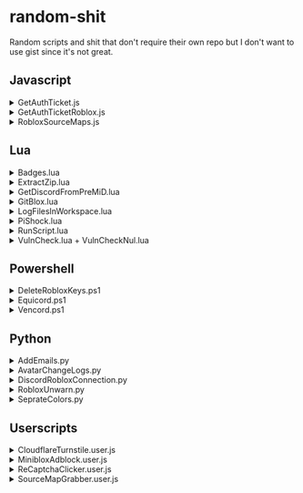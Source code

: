 # random-shit
Random scripts and shit that don't require their own repo but I don't want to use gist since it's not great.

## Javascript

<!-- GetAuthTicket.js -->
<details>
  <summary>GetAuthTicket.js</summary>
  <blockquote>
    <a href="Data/Javascript/GetAuthTicket.js">Source link</a><br>
    JavaScript to get a auth ticket on the Roblox website.
  </blockquote>
</details>

<!-- GetAuthTicketRoblox.js -->
<details>
  <summary>GetAuthTicketRoblox.js</summary>
  <blockquote>
    <a href="Data/Javascript/GetAuthTicketRoblox.js">Source link</a><br>
    JavaScript that gets the auth ticket but useing the Roblox library loaded when the site loads, so it will always work. (until they change the function name)
  </blockquote>
</details>

<!-- RobloxSourceMaps.js -->
<details>
  <summary>RobloxSourceMaps.js</summary>
  <blockquote>
    <a href="Data/Javascript/RobloxSourceMaps.js">Source link</a><br>
    JavaScript to grab all source maps from Roblox.com.<br>
    To use just run it in a browser's console.
  </blockquote>
</details>

## Lua

<!-- Badges.lua -->
<details>
  <summary>Badges.lua</summary>
  <blockquote>
    <a href="Data/Lua/Badges.lua">Source link</a><br>
    Roblox script to grab all the Roblox badge ids in the current game.
  </blockquote>
</details>

<!-- ExtractZip.lua -->
<details>
  <summary>ExtractZip.lua</summary>
  <blockquote>
    <a href="Data/Lua/ExtractZip.lua">Source link</a><br>
    Extracts a zip from a url into the workspace folder of the user.
  </blockquote>
</details>

<!-- GetDiscordFromPreMiD.lua -->
<details>
  <summary>GetDiscordFromPreMiD.lua</summary>
  <blockquote>
    <a href="Data/Lua/GetDiscordFromPreMiD.lua">Source link</a><br>
    <b>The PreMiD app is no longer used so this isn't useful</b><br><br>
    If the user has PreMiD installed then it will print/grab some user info.<br>
    Example:<br>
    <img width=690 alt="image" src="https://user-images.githubusercontent.com/67937010/208335348-84c2de5d-c9a8-42f1-832a-af556241ccd8.png">
  </blockquote>
</details>

<!-- GitBlox.lua -->
<details>
  <summary>GitBlox.lua</summary>
  <blockquote>
    <a href="Data/Lua/GitBlox.lua">Source link</a><br>
    Roblox Studio script to clone a github repo into the game<br>
    An auth token is recommended as you WILL be ratelimited other wise in most cases
  </blockquote>
</details>

<!-- LogFilesInWorkspace.lua -->
<details>
  <summary>LogFilesInWorkspace.lua</summary>
  <blockquote>
    <a href="Data/Lua/WorkspaceLog/LogFilesInWorkspace.lua">Source link</a><br>
    Will save to file any whitelisted files to a file.<br>
    To export saved data use this <a href="Data/Lua/WorkspaceLog/ExportLoggedFiles.lua">Luau script</a> or <a href="Data/Lua/WorkspaceLog/ExportLoggedFiles.py">Python script</a>.<br>
  </blockquote>
</details>

<!-- PiShock.lua -->
<details>
  <summary>PiShock.lua</summary>
  <blockquote>
    <a href="Libraries/PiShock.lua">Source link</a><br>
    Library for PiShock<br>
    <img height=420 src="https://github.com/Roblox-Thot/random-shit/assets/67937010/38e66160-8e98-4f05-8d98-ec04bb777873">
  </blockquote>
</details>

<!-- RunScript.lua -->
<details>
  <summary>RunScript.lua</summary>
  <blockquote>
    <a href="Data/Lua/RunScript.lua">Source link</a><br>
    Roblox Studio plugin to allow running the currently open script.<br>
    Just place the Lua file in "%localappdata%/Roblox/Plugins"
  </blockquote>
</details>

<!-- VulnCheck.lua + VulnCheckNul.lua -->
<details>
  <summary>VulnCheck.lua + VulnCheckNul.lua</summary>
  <blockquote>
    <a href="Data/Lua/VulnCheck.lua">VulnCheck.lua</a> <a href="Data/Lua/VulnCheckNul.lua">VulnCheckNul.lua</a><br>
    (Do note this test is shit with not checking for bypasses too)<br>
    Runs a basic check for functions that can be abused, VulnCheckNul adds Null to the end of functions which can bypass some blocks.
  </blockquote>
</details>

## Powershell

<!-- DeleteRobloxKeys.ps1 -->
<details>
  <summary>DeleteRobloxKeys.ps1</summary>
  <blockquote>
    <a href="Data/Powershell/DeleteRobloxKeys.ps1">Source link</a><br>
    Powershell script to remove any Roblox keys from Windows Credential manager tab.
  </blockquote>
</details>

<!-- Equicord.ps1 -->
<details>
  <summary>Equicord.ps1</summary>
  <blockquote>
    <a href="Data/Powershell/Equicord.ps1">Source link</a><br>
    Powershell script to download and run the Equicord CLI installer..<br>
    irm "https://roblox-thot.github.io/random-shit/Data/Powershell/Equicord.ps1" | iex
  </blockquote>
</details>

<!-- Vencord.ps1 -->
<details>
  <summary>Vencord.ps1</summary>
  <blockquote>
    <a href="Data/Powershell/Vencord.ps1">Source link</a><br>
    Powershell script to download and run the Vencord CLI installer..<br>
    irm "https://roblox-thot.github.io/random-shit/Data/Powershell/Vencord.ps1" | iex
  </blockquote>
</details>

## Python 

<!-- AddEmails.py -->
<details>
  <summary>AddEmails.py</summary>
  <blockquote>
    <a href="Data/Python/AddEmails.py">Source link</a><br>
    Python script to add a random email to your Roblox account.<br>
    You do require a domain with email forwarding to somewhere you can read all the emails.
  </blockquote>
</details>

<!-- AvatarChangeLogs.py -->
<details>
  <summary>AvatarChangeLogs.py</summary>
  <blockquote>
    <a href="Data/Python/AvatarChangeLogs.py">Source link</a><br>
    Python to log roblox avatar changes to a Discord webhook<br>
    <a href='https://i.imgur.com/lcu7yFf.png'><img height=420 src='https://i.imgur.com/lcu7yFf.png'></a>
  </blockquote>
</details>

<!-- DiscordRobloxConnection.py -->
<details>
  <summary>DiscordRobloxConnection.py</summary>
  <blockquote>
    <a href="Data/Python/DiscordRobloxConnection.py">Source link</a><br>
    Python script to host a site to allow mass authenticating Roblox accounts for Discord.<br>
    Recommended method is to use <a href=https://github.com/ic3w0lf22/Roblox-Account-Manager>ic3w0lf22/Roblox-Account-Manager</a> and click the "Open URL" with "http://127.0.0.1/"<br>
    <a href='https://i.imgur.com/bXELV3Z.png'><img height=200 src='https://i.imgur.com/bXELV3Z.png'></a>
  </blockquote>
</details>

<!-- RobloxUnwarn.py -->
<details>
  <summary>RobloxUnwarn.py</summary>
  <blockquote>
    <a href="Data/Python/RobloxUnwarn.py">Source link</a><br>
    Python script to show a way to restore a Roblox account after a warn or waited out ban.
  </blockquote>
</details>

<!-- SeprateColors.py -->
<details>
  <summary>SeprateColors.py</summary>
  <blockquote>
    <a href="Data/Python/SeprateColors.py">Source link</a><br>
    Python script to simplify an image int X amount of colors then make an image for each layer.
  </blockquote>
</details>

## Userscripts

<!-- CloudflareTurnstile.user.js -->
<details>
  <summary>CloudflareTurnstile.user.js</summary>
  <blockquote>
    <a href="Data/Javascript/Userscripts/CFTurnstileClicker.user.js">Source link</a><br>
    <a href="https://roblox-thot.github.io/random-shit/Data/Javascript/Userscripts/CFTurnstileClicker.user.js">Install</a><br>
    Auto clicks the Cloudflare turnstile checkbox once it loads to auto solve it.
  </blockquote>
</details>

<!-- MinibloxAdblock.user.js -->
<details>
  <summary>MinibloxAdblock.user.js</summary>
  <blockquote>
    <a href="Data/Javascript/Userscripts/MinibloxAdblock.user.js">Source link</a><br>
    <a href="https://roblox-thot.github.io/random-shit/Data/Javascript/Userscripts/MinibloxAdblock.user.js">Install</a><br>
    Tells Miniblox to disable ads then stats running it, won't be updated if they ever fix it though.
  </blockquote>
</details>

<!-- ReCaptchaClicker.user.js -->
<details>
  <summary>ReCaptchaClicker.user.js</summary>
  <blockquote>
    <a href="Data/Javascript/Userscripts/ReCaptchaClicker.user.js">Source link</a><br>
    <a href="https://roblox-thot.github.io/random-shit/Data/Javascript/Userscripts/ReCaptchaClicker.user.js">Install</a><br>
    Auto clicks the ReCaptcha checkbox once it loads to solve it, but may not be as nice compaired to CF Turnstile since there may be a required solve.
  </blockquote>
</details>

<!-- SourceMapGrabber.user.js -->
<details>
  <summary>SourceMapGrabber.user.js</summary>
  <blockquote>
    <a href="Data/Javascript/Userscripts/SourceMapGrabber.user.js">Source link</a><br>
    <a href="https://roblox-thot.github.io/random-shit/Data/Javascript/Userscripts/SourceMapGrabber.user.js">Install</a><br>
    Tamper monkey script to scrape the source map links off the current page and add a button to the extention popout to print them to page.<br>
    (Shit but works some of the time)
  </blockquote>
</details>
